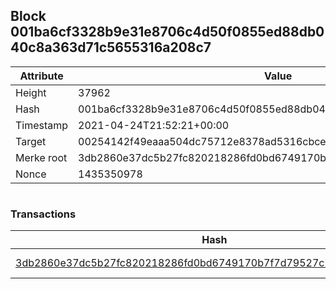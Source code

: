 ## Block 001ba6cf3328b9e31e8706c4d50f0855ed88db040c8a363d71c5655316a208c7

Attribute | Value
--- | ---
Height | 37962
Hash | 001ba6cf3328b9e31e8706c4d50f0855ed88db040c8a363d71c5655316a208c7
Timestamp | 2021-04-24T21:52:21+00:00
Target | 00254142f49eaaa504dc75712e8378ad5316cbcead634704b3734b6271167cc4
Merke root | 3db2860e37dc5b27fc820218286fd0bd6749170b7f7d79527c77639745e91ee8
Nonce | 1435350978

```

```

### Transactions

Hash | Amount
--- | ---
[3db2860e37dc5b27fc820218286fd0bd6749170b7f7d79527c77639745e91ee8](3db2860e37dc5b27fc820218286fd0bd6749170b7f7d79527c77639745e91ee8.md) | 10.00000000 SKEPTI 
